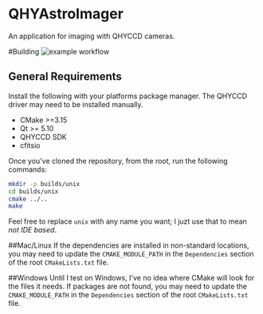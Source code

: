 # QHYAstroImager
An application for imaging with QHYCCD cameras.

#Building
![example workflow](https://github.com/treaves/QHYAstroImager/actions/workflows/cmake.yml/badge.svg)
## General Requirements
Install the following with your platforms package manager.  The QHYCCD driver may need to be installed manually.
- CMake >=3.15
- Qt >= 5.10
- QHYCCD SDK
- cfitsio

Once you've cloned the repository, from the root, run the following commands:
```sh
mkdir -p builds/unix
cd builds/unix
cmake ../..
make
```
Feel free to replace `unix` with any name you want; I juzt use that to mean _not IDE based_.

##Mac/Linux
If the dependencies are installed in non-standard locations, you may need to update the `CMAKE_MODULE_PATH` in the `Dependencies` section of the root `CMakeLists.txt` file. 

##Windows
Until I test on Windows, I've no idea where CMake will look for the files it needs.  If packages are not found, you may need to update the `CMAKE_MODULE_PATH` in the `Dependencies` section of the root `CMakeLists.txt` file.